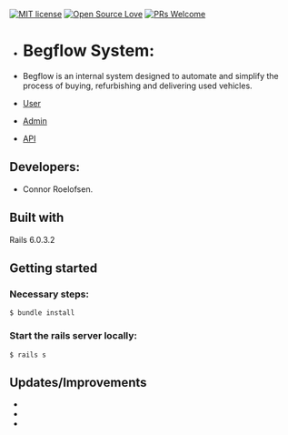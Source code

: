 [![MIT license](https://img.shields.io/badge/License-MIT-blue.svg)](https://lbesson.mit-license.org/)
[![Open Source Love](https://badges.frapsoft.com/os/v1/open-source.svg?v=103)](https://github.com/grconnor)
[![PRs Welcome](https://img.shields.io/badge/PRs-Welcome-red.svg?style=flat-square)](http://makeapullrequest.com)

- # Begflow System:

- Begflow is an internal system designed to automate and simplify the process of buying, refurbishing and delivering used vehicles.

- [User](https://github.com/grconnor/begflow_client)
- [Admin]()
- [API](https://github.com/grconnor/begflow_api)

## Developers:

- Connor Roelofsen.

## Built with

Rails 6.0.3.2 </br>

## Getting started

### Necessary steps:

```
$ bundle install
```

### Start the rails server locally:

```
$ rails s
```

## Updates/Improvements

- 
- 
- 

